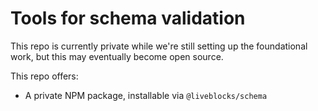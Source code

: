 # Tools for schema validation
This repo is currently private while we're still setting up the foundational work, but this may eventually become open source.

This repo offers:

- A private NPM package, installable via `@liveblocks/schema`

